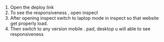 1. Open the deploy link
2. To see the responsiveness , open inspect
3. After opening inspect switch to laptop mode in inspect so that website get properly load.
4. Then switch to any version mobile . pad, desktop u will able to see responsiveness
